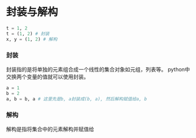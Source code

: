# 封装与解构
``` python
t = 1, 2
t = (1, 2) # 封装
x, y = (1, 2) # 解构
```
###  封装
封装指的是将单独的元素组合成一个线性的集合对象如元组，列表等。 python中交换两个变量的值就可以使用封装。
``` python
a = 1
b = 2
a, b = b, a # 这里先是b, a封装成(b, a), 然后解构赋值给a, b
```
###  解构
解构是指将集合中的元素解构并赋值给
<!--stackedit_data:
eyJoaXN0b3J5IjpbLTI0MjE4ODA2OSwtMTgwMjAxODA1MCw5Nj
I1MzMwODksLTI4MjQyNTE0NSwxMDU4Njg3NjAzLC0yMzkxNDYy
MjRdfQ==
-->